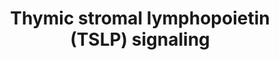 ---
annotations:
- id: PW:0000906
  parent: signaling pathway
  type: Pathway Ontology
  value: interleukin-2 family mediated signaling pathway
- id: PW:0000828
  parent: signaling pathway
  type: Pathway Ontology
  value: cytokine mediated signaling pathway
- id: PW:0000209
  parent: signaling pathway
  type: Pathway Ontology
  value: Jak-Stat signaling pathway
authors:
- NetPath
- MaintBot
- Ddigles
- AlexanderPico
- Egonw
- MirellaKalafati
- Khanspers
- Eweitz
citedin:
- link: PMC6379658
  title: Shared Gene Expression Between Multiple Sclerosis and Ischemic Stroke (2019)
- link: 10.1155/2022/3515001
  title: Combination of Enrichment Using Gene Ontology and Transcriptomic Analysis
    Revealed Contribution of Interferon Signaling to Severity of COVID-19 (2022)
- link: PMC12301734
  title: Investigating Transcriptional Age Acceleration in Inflammatory Skin Diseases
communities: []
description: 'Thymic stromal lymphopoietin (TSLP) is an IL-7-like cytokine involved
  in regulation of a broad spectrum of biological processes. The TSLP receptor complex
  consists of the IL-7 receptor alpha subunit and its unique TSLPR subunit (gene symbol
  CRLF2). TSLP can be secreted by epithelial cells upon pathogen stimulation. TSLP
  can also activate dendritic cells, CD4+ T cells and CD8+ T cells. TSLP not only
  activate the JAK/STAT pathway but also induce phosphorylation of other signaling
  molecules including PI3K/Akt, ERK1/2 and JNKs. Aberrant TSLP signaling is implicated
  in a number of the development of diseases, including asthma, atopic dermatitis,
  eosinophilic eosophagitis and acute lymphoid leukemia.  Description source: [NetPath](http://www.netpath.org/pathways?path_id=NetPath_24)  Proteins
  on this pathway have targeted assays available via the [CPTAC Assay Portal](https://assays.cancer.gov/available_assays?wp_id=WP2203).'
last-edited: 2025-03-08
ndex: 0118e03d-8b64-11eb-9e72-0ac135e8bacf
organisms:
- Homo sapiens
redirect_from:
- /index.php/Pathway:WP2203
- /instance/WP2203
- /instance/WP2203_r137696
revision: r137696
schema-jsonld:
- '@context': https://schema.org/
  '@id': https://wikipathways.github.io/pathways/WP2203.html
  '@type': Dataset
  creator:
    '@type': Organization
    name: WikiPathways
  description: 'Thymic stromal lymphopoietin (TSLP) is an IL-7-like cytokine involved
    in regulation of a broad spectrum of biological processes. The TSLP receptor complex
    consists of the IL-7 receptor alpha subunit and its unique TSLPR subunit (gene
    symbol CRLF2). TSLP can be secreted by epithelial cells upon pathogen stimulation.
    TSLP can also activate dendritic cells, CD4+ T cells and CD8+ T cells. TSLP not
    only activate the JAK/STAT pathway but also induce phosphorylation of other signaling
    molecules including PI3K/Akt, ERK1/2 and JNKs. Aberrant TSLP signaling is implicated
    in a number of the development of diseases, including asthma, atopic dermatitis,
    eosinophilic eosophagitis and acute lymphoid leukemia.  Description source: [NetPath](http://www.netpath.org/pathways?path_id=NetPath_24)  Proteins
    on this pathway have targeted assays available via the [CPTAC Assay Portal](https://assays.cancer.gov/available_assays?wp_id=WP2203).'
  keywords:
  - AKT1
  - BTK
  - CRLF2
  - EIF4EBP1
  - FES
  - FYN
  - GAB2
  - HCK
  - IL7R
  - JAK1
  - JAK2
  - LCK
  - LYN
  - MAP2K1
  - MAP2K2
  - MAPK1
  - MAPK14
  - MAPK3
  - MAPK8
  - MAPK9
  - NFKB1
  - NFKB2
  - NFKBIA
  - PTPN11
  - RELA
  - RELB
  - RPS6
  - SRC
  - STAT1
  - STAT3
  - STAT4
  - STAT5A
  - STAT5B
  - STAT6
  - TEC
  - TSLP
  - YES1
  license: CC0
  name: Thymic stromal lymphopoietin (TSLP) signaling
seo: CreativeWork
title: Thymic stromal lymphopoietin (TSLP) signaling
wpid: WP2203
---